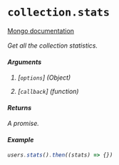 # `collection.stats`

[Mongo documentation <i class="fa fa-external-link" style="position: relative; top: 2px;" />](http://mongodb.github.io/node-mongodb-native/3.2/api/Collection.html#stats)

Get all the collection statistics.

#### Arguments

1. [`options`] *(Object)*

2. [`callback`] *(function)*

#### Returns

A promise.

#### Example

```js
users.stats().then((stats) => {})
```
